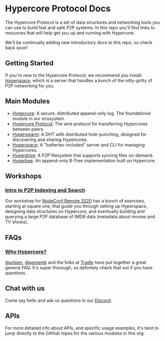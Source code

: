 # Hypercore Protocol Docs
The Hypercore Protocol is a set of data structures and networking tools you can use to build fast and safe P2P systems. In this repo you'll find links to resources that will help get you up and running with Hypercore.

We'll be continually adding new introductory docs to this repo, so check back soon!

## Getting Started
If you're new to the Hypercore Protocol, we recommend you install [Hyperspace](https://github.com/hypercore-protocol/hyperspace), which is a server that handles a bunch of the nitty-gritty of P2P networking for you.

## Main Modules
* [Hypercore](https://github.com/hypercore-protocol/hypercore): A secure, distributed append-only log. The foundational module in our ecosystem.
* [Hypercore Protocol](https://github.com/hypercore-protocol/hypercore-protocol): The wire protocol for transferring Hypercores between peers.
* [Hyperswarm](https://github.com/hypercore-protocol/hyperswarm): A DHT with distributed hole-punching, designed for discovering and sharing Hypercores.
* [Hyperspace](https://github.com/hypercore-protocol/hyperspace): A "batteries-included" server and CLI for managing Hypercores.
* [Hyperdrive](https://github.com/hypercore-protocol/hyperdrive): A P2P filesystem that supports syncing files on-demand.
* [Hyperbee](https://github.com/mafintosh/hyperbee): An append-only B-Tree implementation built on Hypercore.

## Workshops

### [Intro to P2P Indexing and Search](https://github.com/hypercore-protocol/p2p-indexing-and-search)
Our workshop for [NodeConf Remote 2020](https://www.nodeconfremote.com/) has a bunch of exercises, starting at square one, that guide you through setting up Hyperspace, designing data structures on Hypercore, and eventually building and querying a large P2P database of IMDB data (metadata about movies and TV shows). 

## FAQs
### [Why Hypercore?](https://github.com/tradle/why-hypercore/blob/master/FAQ.md)
[@urbien](https://github.com/urbien), [@pgmemk](https://github.com/pgmemk) and the folks at [Tradle](https://github.com/tradle) have put together a great general FAQ. It's super thorough, so definitely check that out if you have questions.

## Chat with us
Come say hello and ask us questions in our [Discord](https://chat.hypercore-protocol.org).

## APIs
For more detailed info about APIs, and specific usage examples, it's best to jump directly to the GitHub repos for the various modules in this org.
